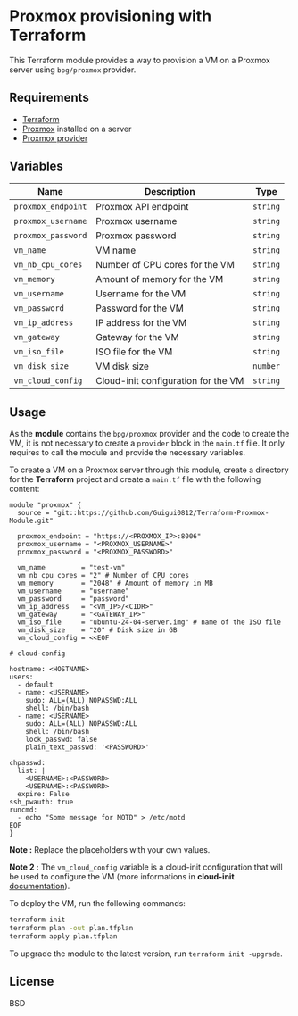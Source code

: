 # Proxmox provisioning with Terraform

This Terraform module provides a way to provision a VM on a Proxmox server using `bpg/proxmox` provider.

## Requirements

- [Terraform](https://www.terraform.io/downloads.html)
- [Proxmox](https://www.proxmox.com/en/downloads) installed on a server
- [Proxmox provider](https://registry.terraform.io/providers/bpg/proxmox/latest/docs)

## Variables

| Name | Description | Type |
|------|-------------|------|
| `proxmox_endpoint` | Proxmox API endpoint | `string` |
| `proxmox_username` | Proxmox username | `string` |
| `proxmox_password` | Proxmox password | `string` |
| `vm_name` | VM name | `string` |
| `vm_nb_cpu_cores` | Number of CPU cores for the VM | `string` |
| `vm_memory` | Amount of memory for the VM | `string` |
| `vm_username` | Username for the VM | `string` |
| `vm_password` | Password for the VM | `string` |
| `vm_ip_address` | IP address for the VM | `string` |
| `vm_gateway` | Gateway for the VM | `string` |
| `vm_iso_file` | ISO file for the VM | `string` |
| `vm_disk_size` | VM disk size | `number` |
| `vm_cloud_config` | Cloud-init configuration for the VM | `string` |

## Usage

As the **module** contains the `bpg/proxmox` provider and the code to create the VM, it is not necessary to create a `provider` block in the `main.tf` file. It only requires to call the module and provide the necessary variables.

To create a VM on a Proxmox server through this module, create a directory for the **Terraform** project and create a `main.tf` file with the following content:

```hcl
module "proxmox" {
  source = "git::https://github.com/Guigui0812/Terraform-Proxmox-Module.git"

  proxmox_endpoint = "https://<PROXMOX_IP>:8006"
  proxmox_username = "<PROXMOX_USERNAME>"
  proxmox_password = "<PROXMOX_PASSWORD>"

  vm_name         = "test-vm"
  vm_nb_cpu_cores = "2" # Number of CPU cores
  vm_memory       = "2048" # Amount of memory in MB
  vm_username     = "username" 
  vm_password     = "password" 
  vm_ip_address   = "<VM_IP>/<CIDR>"
  vm_gateway      = "<GATEWAY_IP>"
  vm_iso_file     = "ubuntu-24-04-server.img" # name of the ISO file
  vm_disk_size    = "20" # Disk size in GB
  vm_cloud_config = <<EOF

# cloud-config

hostname: <HOSTNAME>
users:
  - default
  - name: <USERNAME>
    sudo: ALL=(ALL) NOPASSWD:ALL
    shell: /bin/bash
  - name: <USERNAME>
    sudo: ALL=(ALL) NOPASSWD:ALL
    shell: /bin/bash
    lock_passwd: false
    plain_text_passwd: '<PASSWORD>'

chpasswd:
  list: |
    <USERNAME>:<PASSWORD>
    <USERNAME>:<PASSWORD>
  expire: False
ssh_pwauth: true
runcmd:
  - echo "Some message for MOTD" > /etc/motd
EOF
}
```

**Note :** Replace the placeholders with your own values.

**Note 2 :** The `vm_cloud_config` variable is a cloud-init configuration that will be used to configure the VM (more informations in **cloud-init** [documentation](https://cloudinit.readthedocs.io/en/latest/)).

To deploy the VM, run the following commands:

```bash
terraform init
terraform plan -out plan.tfplan
terraform apply plan.tfplan
```

To upgrade the module to the latest version, run `terraform init -upgrade`.

## License

BSD